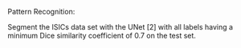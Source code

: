 Pattern Recognition:

Segment the ISICs data set with the UNet [2] with all labels having a minimum Dice similarity coefficient
of 0.7 on the test set.
